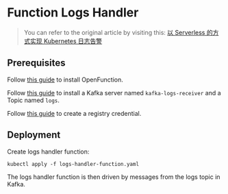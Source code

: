 # Function Logs Handler

> You can refer to the original article by visiting this: [以 Serverless 的方式实现 Kubernetes 日志告警](https://mp.weixin.qq.com/s/EZWYqtXJ7Cj-Yd7Fro6uyA)

## Prerequisites

Follow [this guide](../../../../Prerequisites.md#openfunction) to install OpenFunction.

Follow [this guide](../../../../Prerequisites.md#kafka) to install a Kafka server named `kafka-logs-receiver` and a Topic named `logs`.

Follow [this guide](../../../../Prerequisites.md#registry-credential) to create a registry credential.

## Deployment

Create logs handler function:

```shell
kubectl apply -f logs-handler-function.yaml
```

The logs handler function is then driven by messages from the logs topic in Kafka.